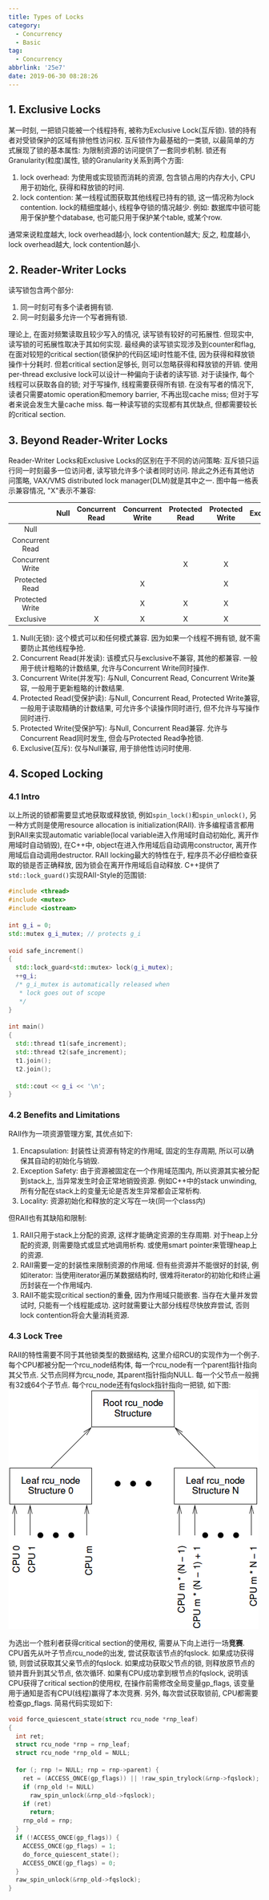 ```yaml
---
title: Types of Locks
category:
  - Concurrency
  - Basic
tag:
  - Concurrency
abbrlink: '25e7'
date: 2019-06-30 08:28:26
---
```


## 1. Exclusive Locks
某一时刻, 一把锁只能被一个线程持有, 被称为Exclusive Lock(互斥锁). 锁的持有者对受锁保护的区域有排他性访问权. 互斥锁作为最基础的一类锁, 以最简单的方式展现了锁的基本属性: 为限制资源的访问提供了一套同步机制. 锁还有Granularity(粒度)属性, 锁的Granularity关系到两个方面:
1. lock overhead: 为使用或实现锁而消耗的资源, 包含锁占用的内存大小, CPU用于初始化, 获得和释放锁的时间.
2. lock contention: 某一线程试图获取其他线程已持有的锁, 这一情况称为lock contention. lock的精细度越小, 线程争夺锁的情况越少. 例如: 数据库中锁可能用于保护整个database, 也可能只用于保护某个table, 或某个row.

通常来说粒度越大, lock overhead越小, lock contention越大; 反之, 粒度越小, lock overhead越大, lock contention越小.


## 2. Reader-Writer Locks
读写锁包含两个部分:
1. 同一时刻可有多个读者拥有锁.
2. 同一时刻最多允许一个写者拥有锁.

理论上, 在面对频繁读取且较少写入的情况, 读写锁有较好的可拓展性. 但现实中, 读写锁的可拓展性取决于其如何实现. 最经典的读写锁实现涉及到counter和flag, 在面对较短的critical section(锁保护的代码区域)时性能不佳, 因为获得和释放锁操作十分耗时. 但若critical section足够长, 则可以忽略获得和释放锁的开销. 
使用per-thread exclusive lock可以设计一种偏向于读者的读写锁. 对于读操作, 每个线程可以获取各自的锁; 对于写操作, 线程需要获得所有锁. 在没有写者的情况下, 读者只需要atomic operation和memory barrier, 不再出现cache miss; 但对于写者来说会发生大量cache miss. 每一种读写锁的实现都有其优缺点, 但都需要较长的critical section.


## 3. Beyond Reader-Writer Locks
Reader-Writer Locks和Exclusive Locks的区别在于不同的访问策略: 互斥锁只运行同一时刻最多一位访问者, 读写锁允许多个读者同时访问. 除此之外还有其他访问策略, VAX/VMS distributed lock manager(DLM)就是其中之一. 图中每一格表示兼容情况, "X"表示不兼容:

| | Null | Concurrent Read | Concurrent Write | Protected Read | Protected Write | Exclusive |
| :-----: |:-----:| :-----: | :-----: | :-----: | :-----: | :-----: |
| Null             |   |   |   |   |   |   |
| Concurrent Read  |   |   |   |   |   | X |
| Concurrent Write |   |   |   | X | X | X |
| Protected Read   |   |   | X |   | X | X |
| Protected Write  |   |   | X | X | X | X |
| Exclusive        |   | X | X | X | X | X |

1. Null(无锁): 这个模式可以和任何模式兼容. 因为如果一个线程不拥有锁, 就不需要防止其他线程争抢.
2. Concurrent Read(并发读): 该模式只与exclusive不兼容, 其他的都兼容. 一般用于统计粗略的计数结果, 允许与Concurrent Write同时操作.
3. Concurrent Write(并发写): 与Null, Concurrent Read, Concurrent Write兼容, 一般用于更新粗略的计数结果.
4. Protected Read(受保护读): 与Null, Concurrent Read, Protected Write兼容, 一般用于读取精确的计数结果, 可允许多个读操作同时进行, 但不允许与写操作同时进行.
5. Protected Write(受保护写): 与Null, Concurrent Read兼容. 允许与Concurrent Read同时发生, 但会与Protected Read争抢锁.
6. Exclusive(互斥): 仅与Null兼容, 用于排他性访问时使用.


## 4. Scoped Locking
### 4.1 Intro
以上所说的锁都需要显式地获取或释放锁, 例如`spin_lock()`和`spin_unlock()`, 另一种方式则是使用resource allocation is initialization(RAII). 许多编程语言都用到RAII来实现automatic variable(local variable进入作用域时自动初始化, 离开作用域时自动销毁), 在C++中, object在进入作用域后自动调用constructor, 离开作用域后自动调用destructor.
RAII locking最大的特性在于, 程序员不必仔细检查获取的锁是否正确释放, 因为锁会在离开作用域后自动释放. C++提供了`std::lock_guard()`实现RAII-Style的范围锁:
```cpp
#include <thread>
#include <mutex>
#include <iostream>
 
int g_i = 0;
std::mutex g_i_mutex; // protects g_i
 
void safe_increment()
{
  std::lock_guard<std::mutex> lock(g_i_mutex);
  ++g_i;
  /* g_i_mutex is automatically released when 
   * lock goes out of scope
   */
}
 
int main()
{
  std::thread t1(safe_increment);
  std::thread t2(safe_increment);
  t1.join();
  t2.join();

  std::cout << g_i << '\n';
}
```

### 4.2 Benefits and Limitations
RAII作为一项资源管理方案, 其优点如下:
1. Encapsulation: 封装性让资源有特定的作用域, 固定的生存周期, 所以可以确保其自动的初始化与销毁.
2. Exception Safety: 由于资源被固定在一个作用域范围内, 所以资源其实被分配到stack上, 当异常发生时会正常地销毁资源. 例如C++中的stack unwinding, 所有分配在stack上的变量无论是否发生异常都会正常析构. 
3. Locality: 资源初始化和释放的定义写在一块(同一个class内)

但RAII也有其缺陷和限制:
1. RAII只用于stack上分配的资源, 这样才能确定资源的生存周期. 对于heap上分配的资源, 则需要隐式或显式地调用析构. 或使用smart pointer来管理heap上的资源.
2. RAII需要一定的封装性来限制资源的作用域. 但有些资源并不能很好的封装, 例如iterator: 当使用iterator遍历某数据结构时, 很难将iterator的初始化和终止遍历封装在一个作用域内.
3. RAII不能实现critical section的重叠, 因为作用域只能嵌套. 当存在大量并发尝试时, 只能有一个线程能成功. 这时就需要让大部分线程尽快放弃尝试, 否则lock contention将会大量消耗资源.

### 4.3 Lock Tree
RAII的特性需要不同于其他锁类型的数据结构, 这里介绍RCU的实现作为一个例子. 每个CPU都被分配一个rcu_node结构体, 每一个rcu_node有一个parent指针指向其父节点. 父节点同样为rcu_node, 其parent指针指向NULL. 每一个父节点一般拥有32或64个子节点. 每个rcu_node还有fqslock指针指向一把锁, 如下图:
![Locking Hierarchy](/images/multithreading/Basic/tol-1.png)

为选出一个胜利者获得critical section的使用权, 需要从下向上进行一场**竞赛**. CPU首先从叶子节点rcu_node的出发, 尝试获取该节点的fqslock. 如果成功获得锁, 则尝试获取其父亲节点的fqslock. 如果成功获取父节点的锁, 则释放原节点的锁并晋升到其父节点, 依次循环. 如果有CPU成功拿到根节点的fqslock, 说明该CPU获得了critical section的使用权, 在操作前需修改全局变量gp_flags, 该变量用于通知是否有CPU(线程)赢得了本次竞赛. 另外, 每次尝试获取锁前, CPU都需要检查gp_flags. 简易代码实现如下:
```cpp
void force_quiescent_state(struct rcu_node *rnp_leaf)
{
  int ret;
  struct rcu_node *rnp = rnp_leaf;
  struct rcu_node *rnp_old = NULL;

  for (; rnp != NULL; rnp = rnp->parent) {
    ret = (ACCESS_ONCE(gp_flags)) || !raw_spin_trylock(&rnp->fqslock);
    if (rnp_old != NULL)
      raw_spin_unlock(&rnp_old->fqslock);
    if (ret)
      return;
    rnp_old = rnp;
  }
  if (!ACCESS_ONCE(gp_flags)) {
    ACCESS_ONCE(gp_flags) = 1;
    do_force_quiescent_state();
    ACCESS_ONCE(gp_flags) = 0;
  }
  raw_spin_unlock(&rnp_old->fqslock);
}
```
